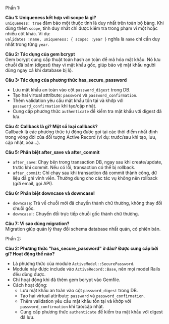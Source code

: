 Phần 1:

**Câu 1: Uniqueness kết hợp với scope là gì?**  
`uniqueness: true` đảm bảo một thuộc tính là duy nhất trên toàn bộ bảng. Khi dùng thêm `scope`, tính duy nhất chỉ được kiểm tra trong phạm vi một hoặc nhiều cột khác. Ví dụ:  
`validates :name, uniqueness: { scope: :year }` nghĩa là `name` chỉ cần duy nhất trong từng `year`.

**Câu 2: Tác dụng của gem bcrypt**  
Gem bcrypt cung cấp thuật toán hash an toàn để mã hóa mật khẩu. Nó lưu chuỗi đã băm (digest) thay vì mật khẩu gốc, giúp bảo vệ mật khẩu người dùng ngay cả khi database bị lộ.

**Câu 3: Tác dụng của phương thức has_secure_password**  
- Lưu mật khẩu an toàn vào cột `password_digest` trong DB.  
- Tạo hai virtual attribute: `password` và `password_confirmation`.  
- Thêm validation yêu cầu mật khẩu tồn tại và khớp với `password_confirmation` khi tạo/cập nhật.  
- Cung cấp phương thức `authenticate` để kiểm tra mật khẩu với digest đã lưu.

**Câu 4: Callback là gì? Một số loại callback?**  
Callback là các phương thức tự động được gọi tại các thời điểm nhất định trong vòng đời của đối tượng Active Record (ví dụ: trước/sau khi tạo, lưu, cập nhật, xóa...).

**Câu 5: Phân biệt after_save và after_commit**  
- `after_save`: Chạy bên trong transaction DB, ngay sau khi create/update, trước khi commit. Nếu có lỗi, transaction có thể bị rollback.  
- `after_commit`: Chỉ chạy sau khi transaction đã commit thành công, dữ liệu đã ghi vĩnh viễn. Thường dùng cho các tác vụ không nên rollback (gửi email, gọi API).

**Câu 6: Phân biệt downcase và downcase!**  
- `downcase`: Trả về chuỗi mới đã chuyển thành chữ thường, không thay đổi chuỗi gốc.  
- `downcase!`: Chuyển đổi trực tiếp chuỗi gốc thành chữ thường.

**Câu 7: Vì sao dùng migration?**  
Migration giúp quản lý thay đổi schema database nhất quán, có phiên bản.

Phần 2:

**Câu 2: Phương thức "has_secure_password" ở đâu? Được cung cấp bởi gì? Hoạt động thế nào?**  
- Là phương thức của module `ActiveModel::SecurePassword`.  
- Module này được include vào `ActiveRecord::Base`, nên mọi model Rails đều dùng được.  
- Chỉ hoạt động khi đã thêm gem bcrypt vào Gemfile.  
- Cách hoạt động:  
    - Lưu mật khẩu an toàn vào cột `password_digest` trong DB.  
    - Tạo hai virtual attribute: `password` và `password_confirmation`.  
    - Thêm validation yêu cầu mật khẩu tồn tại và khớp với `password_confirmation` khi tạo/cập nhật.  
    - Cung cấp phương thức `authenticate` để kiểm tra mật khẩu với digest đã lưu.